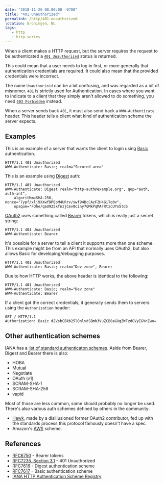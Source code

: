 ```yaml
---
date: "2018-11-20 08:00:00 -0700"
title: "401 Unauthorized"
permalink: /http/401-unauthorized
location: Groningen, NL
tags:
   - http
   - http-series
---
```


When a client makes a HTTP request, but the server requires the request to
be authenticated a [`401 Unauthorized`][1] status is returned.

This could mean that a user needs to log in first, or more generally that
authentication credentials are required. It could also mean that the provided
credentials were incorrect.

The name `Unauthorized` can be a bit confusing, and was regarded as a bit of
misnomer. `401` is strictly used for Authentication. In cases where you want
to indicate to a client that they simply aren't allowed to do something, you
need [`403 Forbidden`][11] instead.

When a server sends back `401`, it must also send back a `WWW-Authenticate`
header. This header tells a client what kind of authentication scheme the
server expects.

Examples
--------

This is an example of a server that wants the client to login using [Basic][2]
authentication.

```http
HTTP/1.1 401 Unauthorized
WWW-Authenticate: Basic; realm="Secured area"
```

This is an example using [Digest][3] auth:

```http
HTTP/1.1 401 Unauthorized
WWW-Authenticate: Digest realm="http-auth@example.org", qop="auth, auth-int",
    algorithm=SHA-256, nonce="7ypf/xlj9XXwfDPEoM4URrv/xwf94BcCAzFZH4GiTo0v",
    opaque="FQhe/qaU925kfnzjCev0ciny7QMkPqMAFRtzCUYo5tdS
```

[OAuth2][4] uses something called [Bearer][5] tokens, which is really just a
secret string:

```http
HTTP/1.1 401 Unauthorized
WWW-Authenticate: Bearer
```

It's possible for a server to tell a client it supports more than one scheme.
This example might be from an API that normally uses OAuth2, but also allows
Basic for developing/debugging purposes.


```http
HTTP/1.1 401 Unauthorized
WWW-Authenticate: Basic; realm="Dev zone", Bearer
```

Due to how HTTP works, the above header is identical to the following:

```http
HTTP/1.1 401 Unauthorized
WWW-Authenticate: Basic; realm="Dev zone"
WWW-Authenticate: Bearer
```

If a client got the correct credentials, it generally sends them to servers
using the `Authorization` header:

```http
GET / HTTP/1.1
Authorization: Basic d2VsbCBkb25lOnlvdSBmb3VuZCB0aGUgZWFzdGVyIGVnZwo=
```

Other authentication schemes
----------------------------

IANA has a [list of standard authenticaton schemes][6]. Aside from Bearer,
Digest and Bearer there is also:

* HOBA
* Mutual
* Negotiate
* OAuth (v1)
* SCRAM-SHA-1
* SCRAM-SHA-256
* vapid

Most of those are less common, some should probably no longer be used. There's
also various auth schemes defined by others in the community:

* [Hawk][9], made by a disillusioned former OAuth2 contributor, fed up with the
  standards process this protocol famously doesn't have a spec.
* Amazon's [AWS][10] scheme.

References
----------

* [RFC6750][4] - Bearer tokens
* [RFC7235, Section 3.1][1] - 401 Unauthorized
* [RFC7616][3] - Digest authentication scheme
* [RFC7617][2] - Basic authentication scheme
* [IANA HTTP Authentication Scheme Registry][6]

[1]: https://tools.ietf.org/html/rfc7235#section-3.1 "401 Unauthorized"
[2]: https://tools.ietf.org/html/rfc7617 "Basic authentication"
[3]: https://tools.ietf.org/html/rfc7616#section-3.9.1 "Digest authentication"
[4]: https://tools.ietf.org/html/rfc6749 "OAuth2"
[5]: https://tools.ietf.org/html/rfc6750 "Bearer token"
[6]: https://www.iana.org/assignments/http-authschemes/http-authschemes.xhtml#authschemes
[7]: http://tools.ietf.org/html/rfc7486
[8]: https://tools.ietf.org/html/rfc8120
[9]: https://github.com/hueniverse/hawk
[10]: https://docs.aws.amazon.com/AmazonS3/latest/dev/RESTAuthentication.html#ConstructingTheAuthenticationHeader
[11]: /http/403-forbidden
